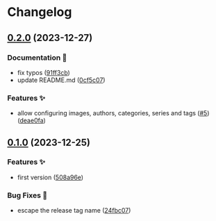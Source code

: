 # Changelog

## [0.2.0](https://github.com/hugomods/releases-builder/compare/v0.1.0...v0.2.0) (2023-12-27)


### Documentation 📝

* fix typos ([91ff3cb](https://github.com/hugomods/releases-builder/commit/91ff3cbc124facad77658e5ecadca795a0c0944f))
* update README.md ([0cf5c07](https://github.com/hugomods/releases-builder/commit/0cf5c07acdc12637ad0412bb89f0d917bbd77062))


### Features ✨

* allow configuring images, authors, categories, series and tags ([#5](https://github.com/hugomods/releases-builder/issues/5)) ([deae0fa](https://github.com/hugomods/releases-builder/commit/deae0fa6f7132dcad4757301eb976d26f89c1f9f))

## [0.1.0](https://github.com/hugomods/releases-builder/compare/v0.0.1...v0.1.0) (2023-12-25)


### Features ✨

* first version ([508a96e](https://github.com/hugomods/releases-builder/commit/508a96ebd9a68a6b2fc3c769222ab44919670189))


### Bug Fixes 🐞

* escape the release tag name ([24fbc07](https://github.com/hugomods/releases-builder/commit/24fbc07349ed42e0e3687cb6d7f837b6b86bc694))

